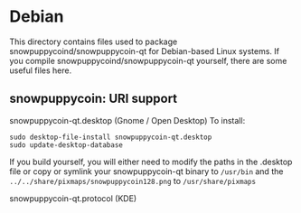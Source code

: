 
Debian
====================
This directory contains files used to package snowpuppycoind/snowpuppycoin-qt
for Debian-based Linux systems. If you compile snowpuppycoind/snowpuppycoin-qt yourself, there are some useful files here.

## snowpuppycoin: URI support ##


snowpuppycoin-qt.desktop  (Gnome / Open Desktop)
To install:

	sudo desktop-file-install snowpuppycoin-qt.desktop
	sudo update-desktop-database

If you build yourself, you will either need to modify the paths in
the .desktop file or copy or symlink your snowpuppycoin-qt binary to `/usr/bin`
and the `../../share/pixmaps/snowpuppycoin128.png` to `/usr/share/pixmaps`

snowpuppycoin-qt.protocol (KDE)

